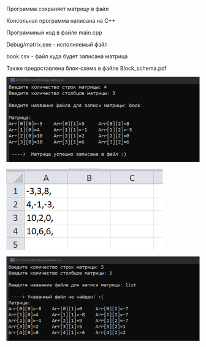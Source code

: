 Программа сохраняет матрицу в файл

Консольная программа написана на C++

Программный код в файле main.cpp

Debug/matrix.exe - исполняемый файл

book.csv - файл куда будет записана матрица

Также предоставлена блок-схема в файле Block_schema.pdf

![alt text](screenshots/screen1.png "Запись")

![alt text](screenshots/screen2.png "csv файл")

![alt text](screenshots/screen3.png "если файл не найден")